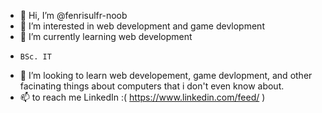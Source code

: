 - 👋 Hi, I’m @fenrisulfr-noob
- 👀 I’m interested in web development and game devlopment 
- 🌱 I’m currently learning web development
-     BSc. IT 
- 💞️ I’m looking to learn web developement, game devlopment, and other facinating things about computers that i don't even know about.
- 📫 to reach me LinkedIn :( https://www.linkedin.com/feed/ )

<!---
fenrisulfr-noob/fenrisulfr-noob is a ✨ special ✨ repository because its `README.md` (this file) appears on your GitHub profile.
You can click the Preview link to take a look at your changes.
--->
